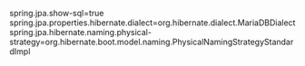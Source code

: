 spring.jpa.show-sql=true
spring.jpa.properties.hibernate.dialect=org.hibernate.dialect.MariaDBDialect
spring.jpa.hibernate.naming.physical-strategy=org.hibernate.boot.model.naming.PhysicalNamingStrategyStandardImpl
